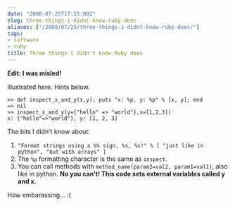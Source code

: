 ```yaml
---
date: "2008-07-25T17:55:00Z"
slug: three-things-i-didnt-know-ruby-does
aliases: ["/2008/07/25/three-things-i-didnt-know-ruby-does/"]
tags:
- software
- ruby
title: Three things I didn't know Ruby does
---
```


**Edit: I was misled!**

Illustrated here. Hints below.

```irb
>> def inspect_x_and_y(x,y); puts "x: %p, y: %p" % [x, y]; end
=> nil
>> inspect_x_and_y(y={"hello" => "world"},x=[1,2,3])
x: {"hello"=>"world"}, y: [1, 2, 3]
```

The bits I didn't know about:

1. `"Format strings using a %% sign, %s, %s!" % [ "just like in python", "but
   with arrays" ]`
2. The `%p` formatting character is the same as `inspect`.
3. You can call methods with `method_name(param2=val2, param1=val1)`, also like
   in python. **No you can't! This code sets external variables called y and
   x.**

How embarassing... :(
